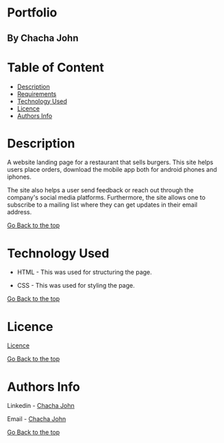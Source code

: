 # Portfolio

## By Chacha John 

# Table of Content

+ [Description](#description)
+ [Requirements](#Requirements)
+ [Technology Used](#technology-used)
+ [Licence](#licence)
+ [Authors Info](#author-Info)

# Description
<p>A website landing page for a restaurant that sells burgers. This site helps users place orders, download the mobile app both for android phones and iphones.</p>
<p>The site also helps a user send feedback or reach out through the company's social media platforms.
Furthermore, the site allows one to subscribe to a mailing list where they can get updates in their email address.</p>

[Go Back to the top](#Portfolio)

# Technology Used
* HTML - This was used for structuring the page.

* CSS - This was used for styling the page.


[Go Back to the top](#Portfolio)

# Licence

[Licence](master/LICENSE.md)

[Go Back to the top](#Portfolio)

# Authors Info

Linkedin - [Chacha John](https://www.linkedin.com/in/rikonnect/)

Email - [Chacha John](mailto:chacha.john@student.moringaschool.com)

[Go Back to the top](#Portfolio)
